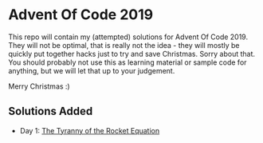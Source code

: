 Advent Of Code 2019
===================

This repo will contain my (attempted) solutions for Advent Of Code 2019. They will not be optimal, that is really not
the idea - they will mostly be quickly put together hacks just to try and save Christmas. Sorry about that. You
should probably not use this as learning material or sample code for anything, but we will let that up to your
judgement.

Merry Christmas :)

Solutions Added
---------------

- Day 1: [The Tyranny of the Rocket Equation](./001/)
